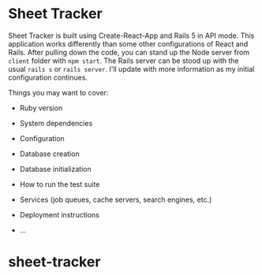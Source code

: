 # Sheet Tracker

Sheet Tracker is built using Create-React-App and Rails 5 in API mode.  This application works differently than some other configurations of React and Rails.  After pulling down the code, you can stand up the Node server from `client` folder with `npm start`.  The Rails server can be stood up with the usual `rails s` or `rails server`.  I'll update with more information as my initial configuration continues.

Things you may want to cover:

* Ruby version

* System dependencies

* Configuration

* Database creation

* Database initialization

* How to run the test suite

* Services (job queues, cache servers, search engines, etc.)

* Deployment instructions

* ...
# sheet-tracker
